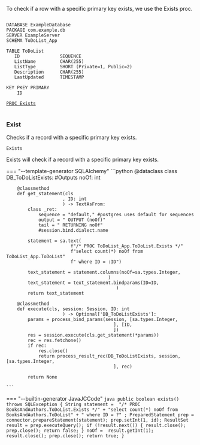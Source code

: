 To check if a row with a specific primary key exists, we use the Exists proc.

<pre>
<code>
DATABASE ExampleDatabase
PACKAGE com.example.db
SERVER ExampleServer
SCHEMA ToDoList_App

TABLE ToDoList
   ID               SEQUENCE
   ListName         CHAR(255)
   ListType         SHORT (Private=1, Public=2)
   Description      CHAR(255)
   LastUpdated      TIMESTAMP

KEY PKEY PRIMARY
    ID

<a href="#exists">PROC Exists</a>
</code>
</pre>


### **Exist**
Checks if a record with a specific primary key exists.

``` linenums="0"
Exists
```

Exists will check if a record with a specific primary key exists.

=== "--template-generator SQLAlchemy"
    ```python 
    @dataclass
    class DB_ToDoListExists:
        #Outputs
        noOf: int
    
        @classmethod
        def get_statement(cls
                         , ID: int
                         ) -> TextAsFrom:
            class _ret:
                sequence = "default," #postgres uses default for sequences
                output = " OUTPUT (noOf)"
                tail = " RETURNING noOf"
                #session.bind.dialect.name
    
            statement = sa.text(
                            f"/* PROC ToDoList_App.ToDoList.Exists */"
                            f"select count(*) noOf from ToDoList_App.ToDoList"
                            f" where ID = :ID")
    
            text_statement = statement.columns(noOf=sa.types.Integer,
                                          )
            text_statement = text_statement.bindparams(ID=ID,
                                             )
            return text_statement
    
        @classmethod
        def execute(cls, session: Session, ID: int
                         ) -> Optional['DB_ToDoListExists']:
            params = process_bind_params(session, [sa.types.Integer,
                                            ], [ID,
                                            ])
            res = session.execute(cls.get_statement(*params))
            rec = res.fetchone()
            if rec:
                res.close()
                return process_result_rec(DB_ToDoListExists, session, [sa.types.Integer,
                                            ], rec)
    
            return None
    
    ```
=== "--builtin-generator JavaJCCode"
    ```java
    public boolean exists() throws SQLException
    {
      String statement = 
        "/* PROC BooksAndAuthors.ToDoList.Exists */"
      + "select count(*) noOf from BooksAndAuthors.ToDoList"
      + " where ID = ?"
      ;
      PreparedStatement prep = connector.prepareStatement(statement);
      prep.setInt(1, id);
      ResultSet result = prep.executeQuery();
      if (!result.next())
      {
        result.close();
        prep.close();
        return false;
      }
      noOf =  result.getInt(1);
      result.close();
      prep.close();
      return true;
    }
    ```
